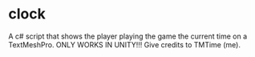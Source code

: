 # clock
A c# script that shows the player playing the game the current time on a TextMeshPro.
ONLY WORKS IN UNITY!!!
Give credits to TMTime (me).
